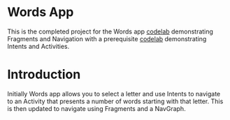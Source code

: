 # Words App

This is the completed project for the Words app [codelab](https://developer.android.com/codelabs/basic-android-kotlin-training-fragments-navigation-component?hl=en#0) demonstrating Fragments and Navigation with a prerequisite [codelab](https://developer.android.com/codelabs/basic-android-kotlin-training-activities-intents?hl=en#0) demonstrating Intents and Activities.


# Introduction

Initially Words app allows you to select a letter and use Intents to navigate to an Activity that
presents a number of words starting with that letter. This is then updated to navigate using Fragments and a NavGraph.
